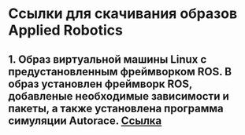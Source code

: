 # Ссылки для скачивания образов Applied Robotics

## 1. Образ виртуальной машины Linux с предустановленным фреймворком ROS. В образ установлен фреймворк ROS, добавленые необходимые зависимости и пакеты, а также установлена программа симуляции Autorace. [Ссылка](https://disk.yandex.ru/d/B1kjPx1Lj91Pmg "Логин виртуальной машины - tb3 , пароль - 123")

